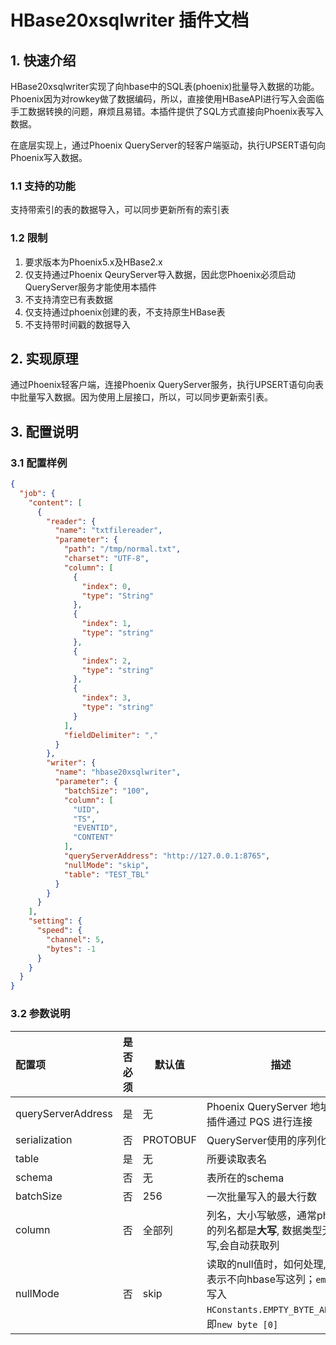 # HBase20xsqlwriter 插件文档

## 1. 快速介绍

HBase20xsqlwriter实现了向hbase中的SQL表(phoenix)批量导入数据的功能。Phoenix因为对rowkey做了数据编码，所以，直接使用HBaseAPI进行写入会面临手工数据转换的问题，麻烦且易错。本插件提供了SQL方式直接向Phoenix表写入数据。

在底层实现上，通过Phoenix QueryServer的轻客户端驱动，执行UPSERT语句向Phoenix写入数据。

### 1.1 支持的功能

支持带索引的表的数据导入，可以同步更新所有的索引表

### 1.2 限制

1. 要求版本为Phoenix5.x及HBase2.x
2. 仅支持通过Phoenix QeuryServer导入数据，因此您Phoenix必须启动QueryServer服务才能使用本插件
3. 不支持清空已有表数据
4. 仅支持通过phoenix创建的表，不支持原生HBase表
5. 不支持带时间戳的数据导入

## 2. 实现原理

通过Phoenix轻客户端，连接Phoenix QueryServer服务，执行UPSERT语句向表中批量写入数据。因为使用上层接口，所以，可以同步更新索引表。

## 3. 配置说明

### 3.1 配置样例

```json
{
  "job": {
    "content": [
      {
        "reader": {
          "name": "txtfilereader",
          "parameter": {
            "path": "/tmp/normal.txt",
            "charset": "UTF-8",
            "column": [
              {
                "index": 0,
                "type": "String"
              },
              {
                "index": 1,
                "type": "string"
              },
              {
                "index": 2,
                "type": "string"
              },
              {
                "index": 3,
                "type": "string"
              }
            ],
            "fieldDelimiter": ","
          }
        },
        "writer": {
          "name": "hbase20xsqlwriter",
          "parameter": {
            "batchSize": "100",
            "column": [
              "UID",
              "TS",
              "EVENTID",
              "CONTENT"
            ],
            "queryServerAddress": "http://127.0.0.1:8765",
            "nullMode": "skip",
            "table": "TEST_TBL"
          }
        }
      }
    ],
    "setting": {
      "speed": {
        "channel": 5,
        "bytes": -1
      }
    }
  }
}
```

### 3.2 参数说明

| 配置项             | 是否必须 | 默认值   | 描述                                                                                          |
| :----------------- | :------: | -------- | --------------------------------------------------------------------------------------- |
| queryServerAddress |    是    | 无       | Phoenix QueryServer 地址, 该插件通过 PQS 进行连接                                             |
| serialization      |    否    | PROTOBUF | QueryServer使用的序列化协议                                                                   |
| table              |    是    | 无       | 所要读取表名                                                                                  |
| schema             |    否    | 无       | 表所在的schema                                                                                |
| batchSize          | 否  | 256 | 一次批量写入的最大行数 |
| column             |    否    | 全部列   | 列名，大小写敏感，通常phoenix的列名都是**大写**, 数据类型无需填写,会自动获取列          |
| nullMode        |    否    | skip   | 读取的null值时，如何处理, `skip` 表示不向hbase写这列；`empty`：写入 `HConstants.EMPTY_BYTE_ARRAY`，即`new byte [0]`               |
